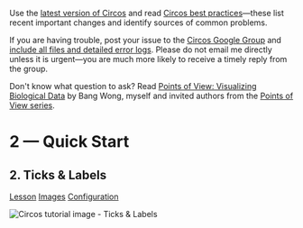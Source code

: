 Use the [latest version of Circos](/software/download/circos/) and read
[Circos best
practices](/documentation/tutorials/reference/best_practices/)—these list
recent important changes and identify sources of common problems.

If you are having trouble, post your issue to the [Circos Google
Group](https://groups.google.com/group/circos-data-visualization) and [include
all files and detailed error logs](/support/support/). Please do not email me
directly unless it is urgent—you are much more likely to receive a timely
reply from the group.

Don't know what question to ask? Read [Points of View: Visualizing Biological
Data](https://www.nature.com/nmeth/journal/v9/n12/full/nmeth.2258.html) by
Bang Wong, myself and invited authors from the [Points of View
series](https://mk.bcgsc.ca/pointsofview).

# 2 — Quick Start

## 2\. Ticks & Labels

[Lesson](/documentation/tutorials/quick_start/ticks_and_labels/lesson)
[Images](/documentation/tutorials/quick_start/ticks_and_labels/images)
[Configuration](/documentation/tutorials/quick_start/ticks_and_labels/configuration)

![Circos tutorial image - Ticks &
Labels](/documentation/tutorials/quick_start/ticks_and_labels/img/01.png)

